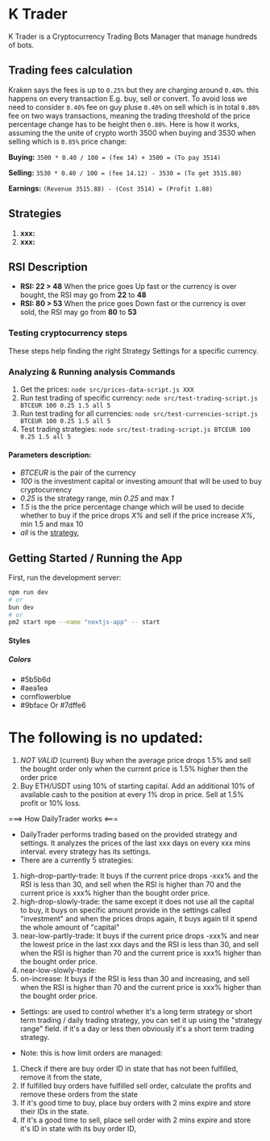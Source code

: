 # K Trader

K Trader is a Cryptocurrency Trading Bots Manager that manage hundreds of bots.

## Trading fees calculation

Kraken says the fees is up to `0.25%` but they are charging around `0.40%`. this happens on every transaction E.g. buy, sell or convert. To avoid loss we need to consider `0.40%` fee on guy pluse `0.40%` on sell which is in total `0.80%` fee on two ways transactions, meaning the trading threshold of the price percentage change has to be height then `0.80%`. Here is how it works, assuming the the unite of crypto worth 3500 when buying and 3530 when selling which is `0.85%` price change:

**Buying:** `3500 * 0.40 / 100 = (fee 14) + 3500 = (To pay 3514)`

**Selling:** `3530 * 0.40 / 100 = (fee 14.12) - 3530 = (To get 3515.88)`

**Earnings:** `(Revenue 3515.88) - (Cost 3514) = (Profit 1.88)`

## Strategies

1. **xxx:**
1. **xxx:**

## RSI Description

- **RSI: 22 > 48** When the price goes Up fast or the currency is over bought, the RSI may go from **22** to **48**
- **RSI: 80 > 53** When the price goes Down fast or the currency is over sold, the RSI may go from **80** to **53**

### Testing cryptocurrency steps

These steps help finding the right Strategy Settings for a specific currency.

### Analyzing & Running analysis Commands

1. Get the prices: `node src/prices-data-script.js XXX`
1. Run test trading of specific currency: `node src/test-trading-script.js BTCEUR 100 0.25 1.5 all 5`
1. Run test trading for all currencies: `node src/test-currencies-script.js BTCEUR 100 0.25 1.5 all 5`
1. Test trading strategies: `node src/test-trading-script.js BTCEUR 100 0.25 1.5 all 5`

#### Parameters description:

- _BTCEUR_ is the pair of the currency
- _100_ is the investment capital or investing amount that will be used to buy cryptocurrency
- _0.25_ is the strategy range, min _0.25_ and max _1_
- _1.5_ is the the price percentage change which will be used to decide whether to buy if the price drops _X%_ and sell if the price increase _X%_, min 1.5 and max 10
- _all_ is the [strategy](#strategies),

## Getting Started / Running the App

First, run the development server:

```bash
npm run dev
# or
bun dev
# or
pm2 start npm --name "nextjs-app" -- start
```

#### Styles

##### Colors

- #5b5b6d
- #aea1ea
- cornflowerblue
- #9bface Or #7dffe6

# The following is no updated:

1. _NOT VALID_ (current) Buy when the average price drops 1.5% and sell the bought order only when the current price is 1.5% higher then the order price
1. Buy ETH/USDT using 10% of starting capital. Add an additional 10% of available cash to the position at every 1% drop in price. Sell at 1.5% profit or 10% loss.

===> How DailyTrader works <===

- DailyTrader performs trading based on the provided strategy and settings. It analyzes the prices of the last xxx days on every xxx mins interval. every strategy has its settings.
- There are a currently 5 strategies:

1. high-drop-partly-trade: It buys if the current price drops -xxx% and the RSI is less than 30, and sell when the RSI is higher than 70 and the current price is xxx% higher than the bought order price.
2. high-drop-slowly-trade: the same except it does not use all the capital to buy, it buys on specific amount provide in the settings called "investment" and when the prices drops again, it buys again til it spend the whole amount of "capital"
3. near-low-partly-trade: It buys if the current price drops -xxx% and near the lowest price in the last xxx days and the RSI is less than 30, and sell when the RSI is higher than 70 and the current price is xxx% higher than the bought order price.
4. near-low-slowly-trade:
5. on-increase: It buys if the RSI is less than 30 and increasing, and sell when the RSI is higher than 70 and the current price is xxx% higher than the bought order price.

- Settings: are used to control whether it's a long term strategy or short term trading / daily trading strategy, you can set it up using the "strategy range" field. if it's a day or less then obviously it's a short term trading strategy.

- Note: this is how limit orders are managed:

1. Check if there are buy order ID in state that has not been fulfilled, remove it from the state,
2. If fulfilled buy orders have fulfilled sell order, calculate the profits and remove these orders from the state
3. If it's good time to buy, place buy orders with 2 mins expire and store their IDs in the state.
4. If it's a good time to sell, place sell order with 2 mins expire and store it's ID in state with its buy order ID,
